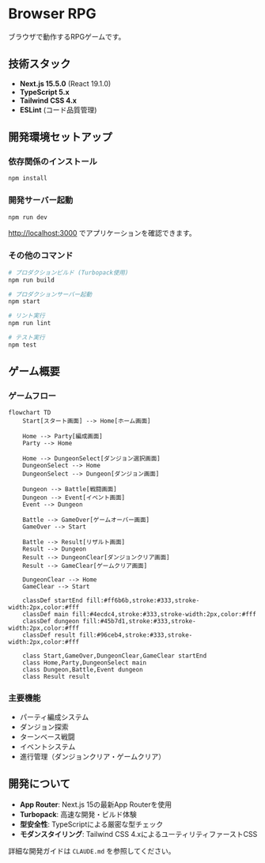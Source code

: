 # Browser RPG

ブラウザで動作するRPGゲームです。

## 技術スタック

- **Next.js 15.5.0** (React 19.1.0)
- **TypeScript 5.x**
- **Tailwind CSS 4.x**
- **ESLint** (コード品質管理)

## 開発環境セットアップ

### 依存関係のインストール

```bash
npm install
```

### 開発サーバー起動

```bash
npm run dev
```

[http://localhost:3000](http://localhost:3000) でアプリケーションを確認できます。

### その他のコマンド

```bash
# プロダクションビルド (Turbopack使用)
npm run build

# プロダクションサーバー起動
npm start

# リント実行
npm run lint

# テスト実行
npm test
```

## ゲーム概要

### ゲームフロー

```mermaid
flowchart TD
    Start[スタート画面] --> Home[ホーム画面]
    
    Home --> Party[編成画面]
    Party --> Home
    
    Home --> DungeonSelect[ダンジョン選択画面]
    DungeonSelect --> Home
    DungeonSelect --> Dungeon[ダンジョン画面]
    
    Dungeon --> Battle[戦闘画面]
    Dungeon --> Event[イベント画面]
    Event --> Dungeon
    
    Battle --> GameOver[ゲームオーバー画面]
    GameOver --> Start
    
    Battle --> Result[リザルト画面]
    Result --> Dungeon
    Result --> DungeonClear[ダンジョンクリア画面]
    Result --> GameClear[ゲームクリア画面]
    
    DungeonClear --> Home
    GameClear --> Start
    
    classDef startEnd fill:#ff6b6b,stroke:#333,stroke-width:2px,color:#fff
    classDef main fill:#4ecdc4,stroke:#333,stroke-width:2px,color:#fff
    classDef dungeon fill:#45b7d1,stroke:#333,stroke-width:2px,color:#fff
    classDef result fill:#96ceb4,stroke:#333,stroke-width:2px,color:#fff
    
    class Start,GameOver,DungeonClear,GameClear startEnd
    class Home,Party,DungeonSelect main
    class Dungeon,Battle,Event dungeon
    class Result result
```

### 主要機能

- パーティ編成システム
- ダンジョン探索
- ターンベース戦闘
- イベントシステム
- 進行管理（ダンジョンクリア・ゲームクリア）

## 開発について

- **App Router**: Next.js 15の最新App Routerを使用
- **Turbopack**: 高速な開発・ビルド体験
- **型安全性**: TypeScriptによる厳密な型チェック
- **モダンスタイリング**: Tailwind CSS 4.xによるユーティリティファーストCSS

詳細な開発ガイドは `CLAUDE.md` を参照してください。
